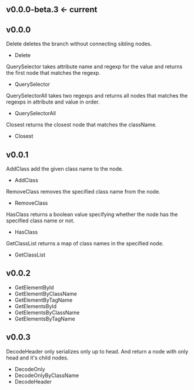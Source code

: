 ## v0.0.0-beta.3 <- current

## v0.0.0
Delete deletes the branch without connecting sibling nodes.
* Delete

QuerySelector takes attribute name and regexp for the value and returns the first node that matches the regexp.  
* QuerySelector

QuerySelectorAll takes two regexps and returns all nodes that matches the regexps in attribute and value in order.
* QuerySelectorAll

Closest returns the closest node that matches the className. 
* Closest

## v0.0.1
AddClass add the given class name to the node.
* AddClass

RemoveClass removes the specified class name from the node.
* RemoveClass

HasClass returns a boolean value specifying whether the node has the specified class name or not.
* HasClass

GetClassList returns a map of class names in the specified node.
* GetClassList

## v0.0.2
* GetElementById
* GetElementByClassName
* GetElementByTagName
* GetElementsById
* GetElementsByClassName
* GetElementsByTagName

## v0.0.3
DecodeHeader only serializes only up to head. And return a node with only head and it's child nodes.
* DecodeOnly
* DecodeOnlyByClassName
* DecodeHeader
